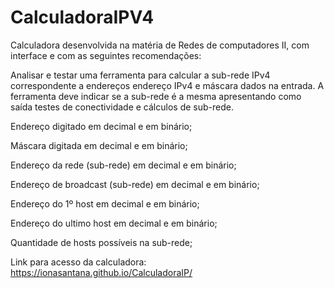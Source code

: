 # CalculadoraIPV4

Calculadora desenvolvida na matéria de Redes de computadores II, com interface e com as seguintes recomendações:

Analisar e testar uma ferramenta para calcular a sub-rede IPv4 correspondente a endereços endereço IPv4 e máscara dados na entrada. A ferramenta deve indicar se a sub-rede é a mesma apresentando como saída testes de conectividade e cálculos de sub-rede.

Endereço digitado em decimal e em binário;

Máscara digitada em decimal e em binário;

Endereço da rede (sub-rede) em decimal e em binário;

Endereço de broadcast (sub-rede) em decimal e em binário;

Endereço do 1º host em decimal e em binário;

Endereço do ultimo host em decimal e em binário;

Quantidade de hosts possíveis na sub-rede;

Link para acesso da calculadora:
https://ionasantana.github.io/CalculadoraIP/
